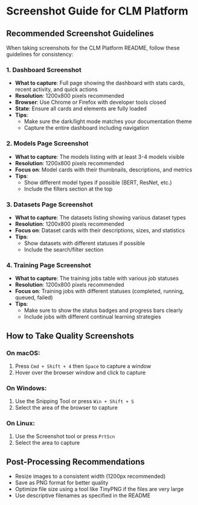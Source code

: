 # Screenshot Guide for CLM Platform

## Recommended Screenshot Guidelines

When taking screenshots for the CLM Platform README, follow these guidelines for consistency:

### 1. Dashboard Screenshot
- **What to capture**: Full page showing the dashboard with stats cards, recent activity, and quick actions
- **Resolution**: 1200x800 pixels recommended
- **Browser**: Use Chrome or Firefox with developer tools closed
- **State**: Ensure all cards and elements are fully loaded
- **Tips**: 
  - Make sure the dark/light mode matches your documentation theme
  - Capture the entire dashboard including navigation

### 2. Models Page Screenshot
- **What to capture**: The models listing with at least 3-4 models visible
- **Resolution**: 1200x800 pixels recommended
- **Focus on**: Model cards with their thumbnails, descriptions, and metrics
- **Tips**:
  - Show different model types if possible (BERT, ResNet, etc.)
  - Include the filters section at the top

### 3. Datasets Page Screenshot
- **What to capture**: The datasets listing showing various dataset types
- **Resolution**: 1200x800 pixels recommended
- **Focus on**: Dataset cards with their descriptions, sizes, and statistics
- **Tips**:
  - Show datasets with different statuses if possible
  - Include the search/filter section

### 4. Training Page Screenshot
- **What to capture**: The training jobs table with various job statuses
- **Resolution**: 1200x800 pixels recommended
- **Focus on**: Training jobs with different statuses (completed, running, queued, failed)
- **Tips**:
  - Make sure to show the status badges and progress bars clearly
  - Include jobs with different continual learning strategies

## How to Take Quality Screenshots

### On macOS:
1. Press `Cmd + Shift + 4` then `Space` to capture a window
2. Hover over the browser window and click to capture

### On Windows:
1. Use the Snipping Tool or press `Win + Shift + S`
2. Select the area of the browser to capture

### On Linux:
1. Use the Screenshot tool or press `PrtScn`
2. Select the area to capture

## Post-Processing Recommendations

- Resize images to a consistent width (1200px recommended)
- Save as PNG format for better quality
- Optimize file size using a tool like TinyPNG if the files are very large
- Use descriptive filenames as specified in the README 